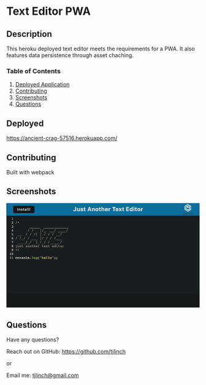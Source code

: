 # Text Editor PWA

## Description

This heroku deployed text editor meets the requirements for a PWA. It also features data persistence through asset chaching.

### Table of Contents

1. [Deployed Application](#deployed)
2. [Contributing](#contributing)
3. [Screenshots](#screenshots)
4. [Questions](#questions)

## Deployed

https://ancient-crag-57516.herokuapp.com/

## Contributing

Built with webpack

## Screenshots

![Jate screenshot](./assets/Screen%20Shot%202022-10-13%20at%209.59.05%20AM.png)

## Questions

Have any questions?

Reach out on GitHub: https://github.com/tjlinch

or

Email me: tjlinch@gmail.com
